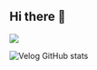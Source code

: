 ## Hi there 👋
<a href="https://github.com/devxb/gitanimals">
  <img src="https://render.gitanimals.org/farms/LDK1009"/>
</a>

![Velog GitHub stats](https://velog-github-badge.vercel.app/badge/ldk1009?theme=light&posts=3)
